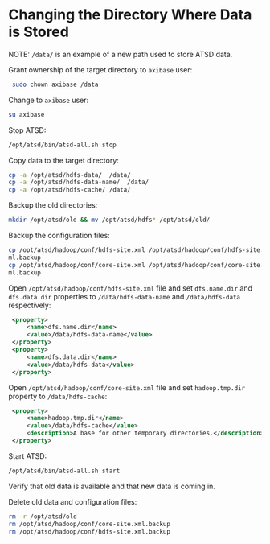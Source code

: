 Changing the Directory Where Data is Stored
===========================================

NOTE: `/data/` is an example of a new path used to store ATSD data.

Grant ownership of the target directory to `axibase` user:

```sh
 sudo chown axibase /data
```
 

Change to `axibase` user:

```sh
su axibase
```


Stop ATSD:


```sh
/opt/atsd/bin/atsd-all.sh stop
```


Copy data to the target directory:


```sh
cp -a /opt/atsd/hdfs-data/  /data/
cp -a /opt/atsd/hdfs-data-name/  /data/
cp -a /opt/atsd/hdfs-cache/ /data/
```

Backup the old directories:

```sh
mkdir /opt/atsd/old && mv /opt/atsd/hdfs* /opt/atsd/old/
```

Backup the configuration files:

```sh
cp /opt/atsd/hadoop/conf/hdfs-site.xml /opt/atsd/hadoop/conf/hdfs-site.x 
ml.backup                         
cp /opt/atsd/hadoop/conf/core-site.xml /opt/atsd/hadoop/conf/core-site.x 
ml.backup
```

Open `/opt/atsd/hadoop/conf/hdfs-site.xml` file and set `dfs.name.dir`
and `dfs.data.dir` properties to `/data/hdfs-data-name` and
`/data/hdfs-data` respectively:

```xml
 <property>
     <name>dfs.name.dir</name>
     <value>/data/hdfs-data-name</value>
 </property>
 <property>
     <name>dfs.data.dir</name>
     <value>/data/hdfs-data</value>
 </property>
```

Open `/opt/atsd/hadoop/conf/core-site.xml` file and set `hadoop.tmp.dir`
property to `/data/hdfs-cache`:

```xml
 <property>
     <name>hadoop.tmp.dir</name>
     <value>/data/hdfs-cache</value>
     <description>A base for other temporary directories.</description>
 </property>
```

Start ATSD:

```sh
/opt/atsd/bin/atsd-all.sh start   
```

Verify that old data is available and that new data is coming in.

Delete old data and configuration files:

```sh
rm -r /opt/atsd/old               
rm /opt/atsd/hadoop/conf/core-site.xml.backup                            
rm /opt/atsd/hadoop/conf/hdfs-site.xml.backup                            
```